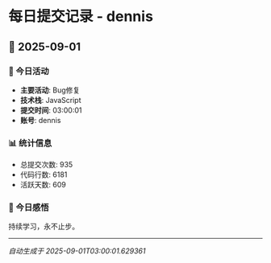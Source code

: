 # 每日提交记录 - dennis

## 📅 2025-09-01

### 🎯 今日活动
- **主要活动**: Bug修复
- **技术栈**: JavaScript
- **提交时间**: 03:00:01
- **账号**: dennis

### 📊 统计信息
- 总提交次数: 935
- 代码行数: 6181
- 活跃天数: 609

### 💭 今日感悟
持续学习，永不止步。

---
*自动生成于 2025-09-01T03:00:01.629361*
